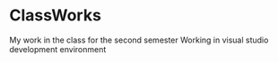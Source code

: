 # ClassWorks
My work in the class for the second semester
Working in visual studio development environment
